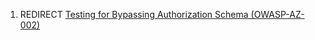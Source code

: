 1.  REDIRECT [Testing for Bypassing Authorization Schema
    (OWASP-AZ-002)](Testing_for_Bypassing_Authorization_Schema_\(OWASP-AZ-002\) "wikilink")